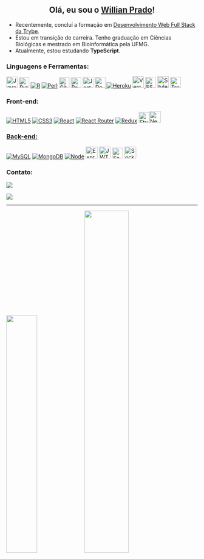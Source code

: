 <h2 align="center">Olá, eu sou o <a href="https://www.linkedin.com/in/willian-prado-dev/">Willian Prado</a>!</h2>

- Recentemente, concluí a formação em [Desenvolvimento Web Full Stack da Trybe](https://github.com/willian-prado/trybe-records).
- Estou em transição de carreira. Tenho graduação em Ciências Biológicas e mestrado em Bioinformática pela UFMG.
- Atualmente, estou estudando **TypeScript**.

<h3 align="left">Linguagens e Ferramentas:</h3>

<p align="left">
<a href="https://developer.mozilla.org/en-US/docs/Web/JavaScript"><img src="https://img.shields.io/badge/JavaScript-323330?style=for-the-badge&logo=javascript&logoColor=F7DF1E" title="JavaScript" height="29"/></a>
<a href="https://www.python.org/"><img src="https://img.shields.io/badge/Python-FFD43B?style=for-the-badge&logo=python&logoColor=blue" title="Python" height="27"></a>
<a href="https://www.r-project.org/"><img src="https://img.shields.io/badge/R-276DC3?style=for-the-badge&logo=r&logoColor=white" title="R"></a>
<a href="https://www.perl.org/"><img src="https://img.shields.io/badge/Perl-39457E?style=for-the-badge&logo=perl&logoColor=white" title="Perl"></a>
<a href="https://git-scm.com/"><img src="https://img.shields.io/badge/GIT-E44C30?style=for-the-badge&logo=git&logoColor=white" title="Git" height="27"/></a>
<a href="https://www.gnu.org/savannah-checkouts/gnu/bash/manual/bash.html"><img src="https://img.shields.io/badge/GNU%20Bash-4EAA25?style=for-the-badge&logo=GNU%20Bash&logoColor=white" title="Bash" height="27"/></a>
<a href="https://jestjs.io"><img src="https://img.shields.io/badge/Jest-C21325?style=for-the-badge&logo=jest&logoColor=white" title="Jest" height="28"/></a>
<a href="https://www.docker.com/"><img src="https://img.shields.io/badge/Docker-2CA5E0?style=for-the-badge&logo=docker&logoColor=white" title="Docker" height="28"/>
<a href="https://www.heroku.com/"><img src="https://img.shields.io/badge/Heroku-430098?style=for-the-badge&logo=heroku&logoColor=white" title="Heroku"/></a>
<a href="https://vercel.com/"><img src="https://img.shields.io/badge/Vercel-000000?style=for-the-badge&logo=vercel&logoColor=white" title="Vercel" height="30"</a>
<a href="https://eslint.org/"><img src="https://img.shields.io/badge/eslint-3A33D1?style=for-the-badge&logo=eslint&logoColor=white" title="ESLint" height="28"></a>  
<a href="https://stylelint.io/"><img src="https://img.shields.io/badge/stylelint-000?style=for-the-badge&logo=stylelint&logoColor=white" title="Stylelint" height="30"></a>
<a href="https://trello.com/"><img src="https://img.shields.io/badge/Trello-0052CC?style=for-the-badge&logo=trello&logoColor=white" title="Trello" height="28"></a>
</p>

<h3 align="left">Front-end:</h3>

<p align="left">
<a href="https://www.w3.org/html/"><img src="https://img.shields.io/badge/HTML5-E34F26?style=for-the-badge&logo=html5&logoColor=white" title="HTML5"></a>
<a href="https://www.w3schools.com/css/"><img src="https://img.shields.io/badge/CSS3-1572B6?style=for-the-badge&logo=css3&logoColor=white" title="CSS3"/></a>
<a href="https://reactjs.org/"><img src="https://img.shields.io/badge/React-20232A?style=for-the-badge&logo=react&logoColor=61DAFB" title="React"/></a>
<a href="https://reactrouter.com/"><img src="https://img.shields.io/badge/React_Router-CA4245?style=for-the-badge&logo=react-router&logoColor=white" title="React Router"></a>
<a href="https://redux.js.org/"><img src="https://img.shields.io/badge/Redux-593D88?style=for-the-badge&logo=redux&logoColor=white" title="Redux"></a>
<a href="https://styled-components.com/"><img src="https://img.shields.io/badge/styled--components-DB7093?style=for-the-badge&logo=styled-components&logoColor=white" title="Styled Components" height="28></a>
<a href="https://nextjs.org/"><img src="https://img.shields.io/badge/next.js-000000?style=for-the-badge&logo=nextdotjs&logoColor=white" title="NextJS" height="30"</a></p>

<h3 align="left">Back-end:</h3>

<p align="left">
<a href="https://www.mysql.com/"><img src="https://img.shields.io/badge/MySQL-005C84?style=for-the-badge&logo=mysql&logoColor=white" title="MySQL"></a>
<a href="https://www.mongodb.com/"><img src="https://img.shields.io/badge/MongoDB-4EA94B?style=for-the-badge&logo=mongodb&logoColor=white" title="MongoDB"></a>
<a href="https://nodejs.org/en/"><img src="https://img.shields.io/badge/Node.js-339933?style=for-the-badge&logo=nodedotjs&logoColor=white" title="Node"></a>
<a href="https://expressjs.com/"><img src="https://img.shields.io/badge/Express.js-000000?style=for-the-badge&logo=express&logoColor=white" title="Express" height="31"></a>
<a href="https://jwt.io/"><img src="https://img.shields.io/badge/JWT-000000?style=for-the-badge&logo=JSON%20web%20tokens&logoColor=white" title="JWT" height="31"></a>
<a href="https://sequelize.org/"><img src="https://img.shields.io/badge/Sequelize-52B0E7?style=for-the-badge&logo=Sequelize&logoColor=white" title="Sequelize" height="28"></a>
<a href="https://socket.io/"><img src="https://img.shields.io/badge/Socket.io-010101?&style=for-the-badge&logo=Socket.io&logoColor=white" title="Socket.io" height="31"></a>

<h3 align="left">Contato:</h3>

<a href="mailto:this.willprado@gmail.com"><img src="https://img.shields.io/badge/Gmail-D14836?style=for-the-badge&logo=gmail&logoColor=white"></a>

<a href="https://www.linkedin.com/in/willian-prado-dev/"><img src="https://img.shields.io/badge/LinkedIn-0077B5?style=for-the-badge&logo=linkedin&logoColor=white"></a>

---

<div>
  <img width="40%" src="https://github-readme-stats.vercel.app/api/top-langs?username=willian-prado&show_icons=true&locale=en&layout=compact&theme=dark"/>
  <img width="48%" src="https://github-readme-stats.vercel.app/api?username=willian-prado&show_icons=true&locale=en&theme=dark&count_private=true"/>
</div>
